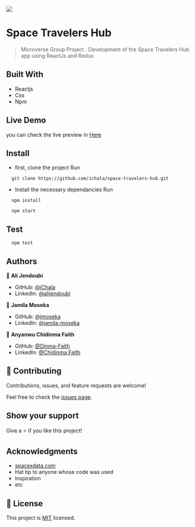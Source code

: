 ![](https://img.shields.io/badge/Microverse-blueviolet)

# Space Travelers Hub

> Microverse Group Project : Development of the Space Travelers Hub app using ReactJs and Redux 


## Built With

- Reactjs
- Css
- Npm


## Live Demo 

you can check the live preview in [Here](https://space-travelers-hub.herokuapp.com/)


## Install

- first, clone the project
  Run

```
  git clone https://github.com/ichala/space-travelers-hub.git
```

- Install the necessary dependancies
  Run

```
  npm install
```

```
  npm start
```
 ## Test
 
```
  npm test 
```

## Authors

👤 **Ali Jendoubi**

- GitHub: [@iChala](https://github.com/ichala/)
- LinkedIn: [@alijendoubi](https://www.linkedin.com/in/alijendoubi/)

👤 **Jamila Moseka**

- GitHub: [@jmoseka](https://github.com/jmoseka)
- LinkedIn: [@jamila-moseka](https://www.linkedin.com/in/jamila-moseka/)

👤 **Anyanwu Chidinma Faith**

- GitHub: [@Dinma-Faith](https://github.com/Dinma-Faith)
- LinkedIn: [@Chidinma Faith](https://www.linkedin.com/in/chidinma-faith-544777200/)

## 🤝 Contributing

Contributions, issues, and feature requests are welcome!

Feel free to check the [issues page](../../issues/).

## Show your support

Give a ⭐️ if you like this project!

## Acknowledgments
- [spacexdata.com](https://docs.spacexdata.com/)
- Hat tip to anyone whose code was used
- Inspiration
- etc

## 📝 License

This project is [MIT](./MIT.md) licensed.
